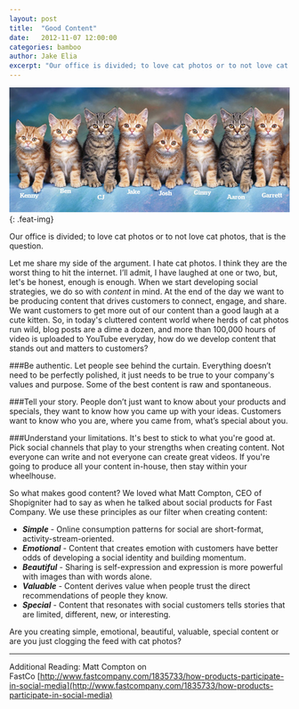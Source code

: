 ```yaml
---
layout: post
title:  "Good Content"
date:   2012-11-07 12:00:00
categories: bamboo 
author: Jake Elia
excerpt: "Our office is divided; to love cat photos or to not love cat photos, that is the question."
---
```


![Good Content](/images/posts/good-content.jpg){: .feat-img}

Our office is divided; to love cat photos or to not love cat photos, that is the question.

Let me share my side of the argument. I hate cat photos. I think they are the worst thing to hit the internet. I’ll admit, I have laughed at one or two, but, let's be honest, enough is enough. When we start developing social strategies, we do so with _content_ in mind. At the end of the day we want to be producing content that drives customers to connect, engage, and share. We want customers to get more out of our content than a good laugh at a cute kitten. So, in today's cluttered content world where herds of cat photos run wild, blog posts are a dime a dozen, and more than 100,000 hours of video is uploaded to YouTube everyday, how do we develop content that stands out and matters to customers?

###Be authentic.
Let people see behind the curtain. Everything doesn’t need to be perfectly polished, it just needs to be true to your company's values and purpose. Some of the best content is raw and spontaneous.

###Tell your story.
People don’t just want to know about your products and specials, they want to know how you came up with your ideas. Customers want to know who you are, where you came from, what’s special about you.

###Understand your limitations.
It's best to stick to what you're good at. Pick social channels that play to your strengths when creating content. Not everyone can write and not everyone can create great videos. If you're going to produce all your content in-house, then stay within your wheelhouse.

So what makes good content? We loved what Matt Compton, CEO of Shopigniter had to say as when he talked about social products for Fast Company. We use these principles as our filter when creating content:

- _**Simple**_ - Online consumption patterns for social are short-format, activity-stream-oriented.
- _**Emotional**_ - Content that creates emotion with customers have better odds of developing a social identity and building momentum.
- _**Beautiful**_ - Sharing is self-expression and expression is more powerful with images than with words alone.
- _**Valuable**_ - Content derives value when people trust the direct recommendations of people they know.
- _**Special**_ - Content that resonates with social customers tells stories that are limited, different, new, or interesting.

Are you creating simple, emotional, beautiful, valuable, special content or are you just clogging the feed with cat photos?

* * *

Additional Reading: Matt Compton on FastCo [http://www.fastcompany.com/1835733/how-products-participate-in-social-media](http://www.fastcompany.com/1835733/how-products-participate-in-social-media)